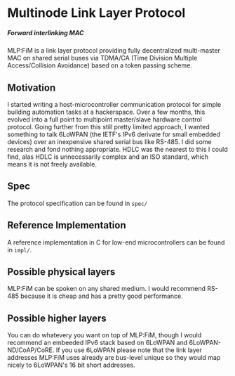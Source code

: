 # Multinode Link Layer Protocol
##### Forward interlinking MAC

MLP:FiM is a link layer protocol providing fully decentralized multi-master MAC
on shared serial buses via TDMA/CA (Time Division Multiple Access/Collision
Avoidance) based on a token passing scheme.

## Motivation

I started writing a host-microcontroller communication protocol for simple
building automation tasks at a hackerspace. Over a few months, this evolved into
a full point to multipoint master/slave hardware control protocol. Going further
from this still pretty limited approach, I wanted something to talk 6LoWPAN (the
IETF's IPv6 derivate for small embedded devices) over an inexpensive shared
serial bus like RS-485. I did some research and fond nothing appropriate. HDLC
was the nearest to this I could find, alas HDLC is unnecessarily complex and an
ISO standard, which means it is not freely available.

## Spec

The protocol specification can be found in `spec/`

## Reference Implementation

A reference implementation in C for low-end microcontrollers can be found in
`impl/`.

## Possible physical layers

MLP:FiM can be spoken on any shared medium. I would recommend RS-485 because it
is cheap and has a pretty good performance.

## Possible higher layers

You can do whatevery you want on top of MLP:FiM, though I would recommend an
embeeded IPv6 stack based on 6LoWPAN and 6LoWPAN-ND/CoAP/CoRE. If you use
6LoWPAN please note that the link layer addresses MLP:FiM uses already are
bus-level unique so they would map nicely to 6LoWPAN's 16 bit short addresses.

